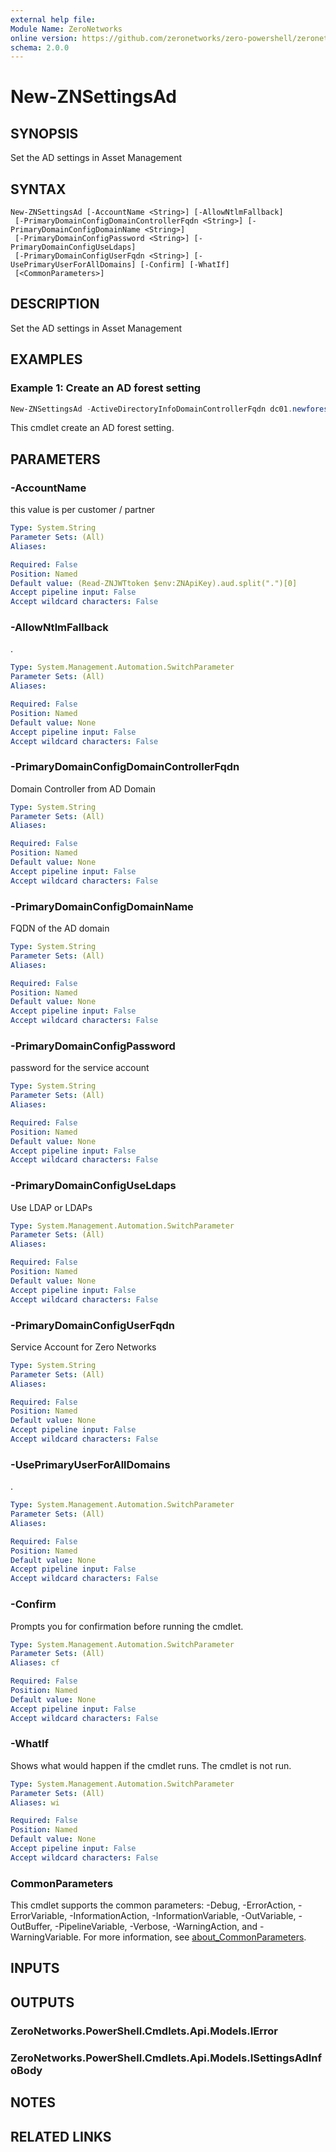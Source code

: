 ```yaml
---
external help file:
Module Name: ZeroNetworks
online version: https://github.com/zeronetworks/zero-powershell/zeronetworks/new-znsettingsad
schema: 2.0.0
---
```


# New-ZNSettingsAd

## SYNOPSIS
Set the AD settings in Asset Management

## SYNTAX

```
New-ZNSettingsAd [-AccountName <String>] [-AllowNtlmFallback]
 [-PrimaryDomainConfigDomainControllerFqdn <String>] [-PrimaryDomainConfigDomainName <String>]
 [-PrimaryDomainConfigPassword <String>] [-PrimaryDomainConfigUseLdaps]
 [-PrimaryDomainConfigUserFqdn <String>] [-UsePrimaryUserForAllDomains] [-Confirm] [-WhatIf]
 [<CommonParameters>]
```

## DESCRIPTION
Set the AD settings in Asset Management

## EXAMPLES

### Example 1: Create an AD forest setting
```powershell
New-ZNSettingsAd -ActiveDirectoryInfoDomainControllerFqdn dc01.newforest.local -ActiveDirectoryInfoDomainName newforest.local -ActiveDirectoryInfoUsername znremotemanagment -PasswordCleartext "myPassword"
```

This cmdlet create an AD forest setting.

## PARAMETERS

### -AccountName
this value is per customer / partner

```yaml
Type: System.String
Parameter Sets: (All)
Aliases:

Required: False
Position: Named
Default value: (Read-ZNJWTtoken $env:ZNApiKey).aud.split(".")[0]
Accept pipeline input: False
Accept wildcard characters: False
```

### -AllowNtlmFallback
.

```yaml
Type: System.Management.Automation.SwitchParameter
Parameter Sets: (All)
Aliases:

Required: False
Position: Named
Default value: None
Accept pipeline input: False
Accept wildcard characters: False
```

### -PrimaryDomainConfigDomainControllerFqdn
Domain Controller from AD Domain

```yaml
Type: System.String
Parameter Sets: (All)
Aliases:

Required: False
Position: Named
Default value: None
Accept pipeline input: False
Accept wildcard characters: False
```

### -PrimaryDomainConfigDomainName
FQDN of the AD domain

```yaml
Type: System.String
Parameter Sets: (All)
Aliases:

Required: False
Position: Named
Default value: None
Accept pipeline input: False
Accept wildcard characters: False
```

### -PrimaryDomainConfigPassword
password for the service account

```yaml
Type: System.String
Parameter Sets: (All)
Aliases:

Required: False
Position: Named
Default value: None
Accept pipeline input: False
Accept wildcard characters: False
```

### -PrimaryDomainConfigUseLdaps
Use LDAP or LDAPs

```yaml
Type: System.Management.Automation.SwitchParameter
Parameter Sets: (All)
Aliases:

Required: False
Position: Named
Default value: None
Accept pipeline input: False
Accept wildcard characters: False
```

### -PrimaryDomainConfigUserFqdn
Service Account for Zero Networks

```yaml
Type: System.String
Parameter Sets: (All)
Aliases:

Required: False
Position: Named
Default value: None
Accept pipeline input: False
Accept wildcard characters: False
```

### -UsePrimaryUserForAllDomains
.

```yaml
Type: System.Management.Automation.SwitchParameter
Parameter Sets: (All)
Aliases:

Required: False
Position: Named
Default value: None
Accept pipeline input: False
Accept wildcard characters: False
```

### -Confirm
Prompts you for confirmation before running the cmdlet.

```yaml
Type: System.Management.Automation.SwitchParameter
Parameter Sets: (All)
Aliases: cf

Required: False
Position: Named
Default value: None
Accept pipeline input: False
Accept wildcard characters: False
```

### -WhatIf
Shows what would happen if the cmdlet runs.
The cmdlet is not run.

```yaml
Type: System.Management.Automation.SwitchParameter
Parameter Sets: (All)
Aliases: wi

Required: False
Position: Named
Default value: None
Accept pipeline input: False
Accept wildcard characters: False
```

### CommonParameters
This cmdlet supports the common parameters: -Debug, -ErrorAction, -ErrorVariable, -InformationAction, -InformationVariable, -OutVariable, -OutBuffer, -PipelineVariable, -Verbose, -WarningAction, and -WarningVariable. For more information, see [about_CommonParameters](http://go.microsoft.com/fwlink/?LinkID=113216).

## INPUTS

## OUTPUTS

### ZeroNetworks.PowerShell.Cmdlets.Api.Models.IError

### ZeroNetworks.PowerShell.Cmdlets.Api.Models.ISettingsAdInfoBody

## NOTES

## RELATED LINKS

